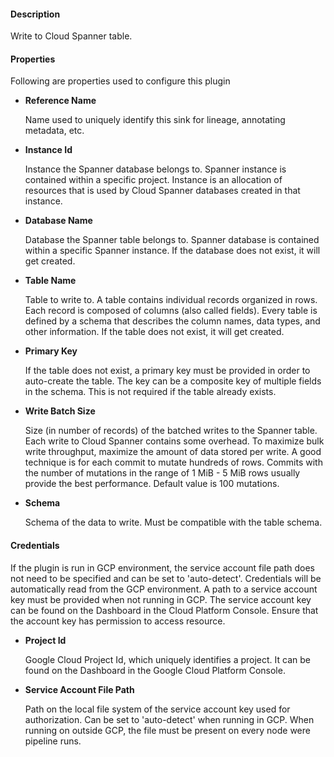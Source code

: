 
#### **Description**

Write to Cloud Spanner table.

#### **Properties**

Following are properties used to configure this plugin

* **Reference Name**

  Name used to uniquely identify this sink for lineage, annotating metadata, etc.

* **Instance Id**

  Instance the Spanner database belongs to. Spanner instance is contained within a specific project.
 Instance is an allocation of resources that is used by Cloud Spanner databases created in that instance.

* **Database Name**

  Database the Spanner table belongs to.
Spanner database is contained within a specific Spanner instance. If the database does not exist, it will get created.

* **Table Name**

  Table to write to. A table contains individual records organized in rows.
Each record is composed of columns (also called fields).
Every table is defined by a schema that describes the column names, data types, and other information.
If the table does not exist, it will get created.

* **Primary Key**

  If the table does not exist, a primary key must be provided in order to auto-create the table.
The key can be a composite key of multiple fields in the schema. This is not required if the table already exists.

* **Write Batch Size**

  Size (in number of records) of the batched writes to the Spanner table.
Each write to Cloud Spanner contains some overhead. To maximize bulk write throughput,
maximize the amount of data stored per write. A good technique is for each commit to mutate hundreds of rows.
Commits with the number of mutations in the range of 1 MiB - 5 MiB rows usually provide the best performance.
Default value is 100 mutations.

* **Schema**

  Schema of the data to write. Must be compatible with the table schema.

#### **Credentials**

If the plugin is run in GCP environment, the service account file path does not need to be
specified and can be set to 'auto-detect'. Credentials will be automatically read from the GCP environment.
A path to a service account key must be provided when not running in GCP. The service account
key can be found on the Dashboard in the Cloud Platform Console. Ensure that the account key has permission
to access resource.

* **Project Id**

  Google Cloud Project Id, which uniquely identifies a project.
It can be found on the Dashboard in the Google Cloud Platform Console.

* **Service Account File Path**

  Path on the local file system of the service account key used for
authorization. Can be set to 'auto-detect' when running in GCP. When running on outside GCP,
the file must be present on every node were pipeline runs.

